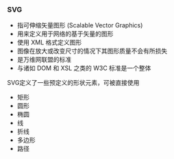 ### SVG

* 指可伸缩矢量图形 (Scalable Vector Graphics)
* 用来定义用于网络的基于矢量的图形
* 使用 XML 格式定义图形
* 图像在放大或改变尺寸的情况下其图形质量不会有所损失
* 是万维网联盟的标准
* 与诸如 DOM 和 XSL 之类的 W3C 标准是一个整体

SVG定义了一些预定义的形状元素，可被直接使用
* 矩形 <rect>
* 圆形 <circle>
* 椭圆 <ellipse>
* 线   <line>
* 折线 <polyline>  
* 多边形 <polygon>
* 路径  <path>